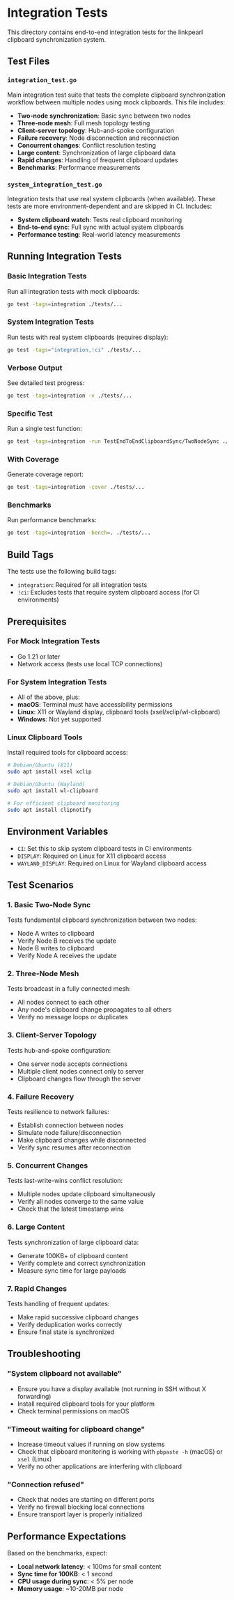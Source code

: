 # Integration Tests

This directory contains end-to-end integration tests for the linkpearl clipboard synchronization system.

## Test Files

### `integration_test.go`
Main integration test suite that tests the complete clipboard synchronization workflow between multiple nodes using mock clipboards. This file includes:

- **Two-node synchronization**: Basic sync between two nodes
- **Three-node mesh**: Full mesh topology testing
- **Client-server topology**: Hub-and-spoke configuration
- **Failure recovery**: Node disconnection and reconnection
- **Concurrent changes**: Conflict resolution testing
- **Large content**: Synchronization of large clipboard data
- **Rapid changes**: Handling of frequent clipboard updates
- **Benchmarks**: Performance measurements

### `system_integration_test.go`
Integration tests that use real system clipboards (when available). These tests are more environment-dependent and are skipped in CI. Includes:

- **System clipboard watch**: Tests real clipboard monitoring
- **End-to-end sync**: Full sync with actual system clipboards
- **Performance testing**: Real-world latency measurements

## Running Integration Tests

### Basic Integration Tests
Run all integration tests with mock clipboards:
```bash
go test -tags=integration ./tests/...
```

### System Integration Tests
Run tests with real system clipboards (requires display):
```bash
go test -tags="integration,!ci" ./tests/...
```

### Verbose Output
See detailed test progress:
```bash
go test -tags=integration -v ./tests/...
```

### Specific Test
Run a single test function:
```bash
go test -tags=integration -run TestEndToEndClipboardSync/TwoNodeSync ./tests/...
```

### With Coverage
Generate coverage report:
```bash
go test -tags=integration -cover ./tests/...
```

### Benchmarks
Run performance benchmarks:
```bash
go test -tags=integration -bench=. ./tests/...
```

## Build Tags

The tests use the following build tags:

- `integration`: Required for all integration tests
- `!ci`: Excludes tests that require system clipboard access (for CI environments)

## Prerequisites

### For Mock Integration Tests
- Go 1.21 or later
- Network access (tests use local TCP connections)

### For System Integration Tests
- All of the above, plus:
- **macOS**: Terminal must have accessibility permissions
- **Linux**: X11 or Wayland display, clipboard tools (xsel/xclip/wl-clipboard)
- **Windows**: Not yet supported

### Linux Clipboard Tools
Install required tools for clipboard access:
```bash
# Debian/Ubuntu (X11)
sudo apt install xsel xclip

# Debian/Ubuntu (Wayland)
sudo apt install wl-clipboard

# For efficient clipboard monitoring
sudo apt install clipnotify
```

## Environment Variables

- `CI`: Set this to skip system clipboard tests in CI environments
- `DISPLAY`: Required on Linux for X11 clipboard access
- `WAYLAND_DISPLAY`: Required on Linux for Wayland clipboard access

## Test Scenarios

### 1. Basic Two-Node Sync
Tests fundamental clipboard synchronization between two nodes:
- Node A writes to clipboard
- Verify Node B receives the update
- Node B writes to clipboard
- Verify Node A receives the update

### 2. Three-Node Mesh
Tests broadcast in a fully connected mesh:
- All nodes connect to each other
- Any node's clipboard change propagates to all others
- Verify no message loops or duplicates

### 3. Client-Server Topology
Tests hub-and-spoke configuration:
- One server node accepts connections
- Multiple client nodes connect only to server
- Clipboard changes flow through the server

### 4. Failure Recovery
Tests resilience to network failures:
- Establish connection between nodes
- Simulate node failure/disconnection
- Make clipboard changes while disconnected
- Verify sync resumes after reconnection

### 5. Concurrent Changes
Tests last-write-wins conflict resolution:
- Multiple nodes update clipboard simultaneously
- Verify all nodes converge to the same value
- Check that the latest timestamp wins

### 6. Large Content
Tests synchronization of large clipboard data:
- Generate 100KB+ of clipboard content
- Verify complete and correct synchronization
- Measure sync time for large payloads

### 7. Rapid Changes
Tests handling of frequent updates:
- Make rapid successive clipboard changes
- Verify deduplication works correctly
- Ensure final state is synchronized

## Troubleshooting

### "System clipboard not available"
- Ensure you have a display available (not running in SSH without X forwarding)
- Install required clipboard tools for your platform
- Check terminal permissions on macOS

### "Timeout waiting for clipboard change"
- Increase timeout values if running on slow systems
- Check that clipboard monitoring is working with `pbpaste -h` (macOS) or `xsel` (Linux)
- Verify no other applications are interfering with clipboard

### "Connection refused"
- Check that nodes are starting on different ports
- Verify no firewall blocking local connections
- Ensure transport layer is properly initialized

## Performance Expectations

Based on the benchmarks, expect:
- **Local network latency**: < 100ms for small content
- **Sync time for 100KB**: < 1 second
- **CPU usage during sync**: < 5% per node
- **Memory usage**: ~10-20MB per node